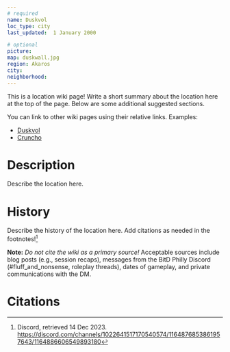 ```yaml
---
# required
name: Duskvol
loc_type: city
last_updated:  1 January 2000

# optional
picture:
map: duskwall.jpg
region: Akaros
city:
neighborhood:
---
```


This is a location wiki page! Write a short summary about the location here at the top of the page. Below are some additional suggested sections.

You can link to other wiki pages using their relative links. Examples:
* [Duskvol](../locations/Duskvol.html)
* [Cruncho](../player_characters/Cruncho.html)

# Description
Describe the location here.

# History
Describe the history of the location here. Add citations as needed in the footnotes![^my-footnote]

**Note:** _Do not cite the wiki as a primary source!_ Acceptable sources include blog posts (e.g., session recaps), messages from the BitD Philly Discord (#fluff_and_nonsense, roleplay threads), dates of gameplay, and private communications with the DM. 

# Citations
[^my-footnote]: Discord, retrieved 14 Dec 2023. <https://discord.com/channels/1022641517170540574/1164876853861957643/1164886606549893180>